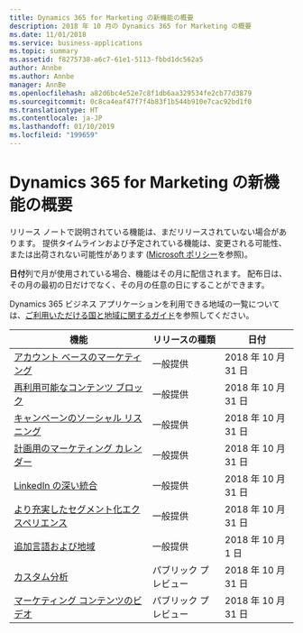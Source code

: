 ```yaml
---
title: Dynamics 365 for Marketing の新機能の概要
description: 2018 年 10 月の Dynamics 365 for Marketing の概要
ms.date: 11/01/2018
ms.service: business-applications
ms.topic: summary
ms.assetid: f8275738-a6c7-61e1-5113-fbbd1dc562a5
author: Annbe
ms.author: Annbe
manager: AnnBe
ms.openlocfilehash: a82d6bc4e52e7c8f1db6aa329534fe2cb77d3879
ms.sourcegitcommit: 0c8ca4eaf47f7f4b83f1b544b910e7cac92bd1f0
ms.translationtype: HT
ms.contentlocale: ja-JP
ms.lasthandoff: 01/10/2019
ms.locfileid: "199659"
---
```

# <a name="summary-of-whats-new-in-dynamics-365-for-marketing"></a>Dynamics 365 for Marketing の新機能の概要

リリース ノートで説明されている機能は、まだリリースされていない場合があります。 提供タイムラインおよび予定されている機能は、変更される可能性、または出荷されない可能性があります ([Microsoft ポリシー](https://go.microsoft.com/fwlink/p/?linkid=2007332)を参照)。

**日付**列で月が使用されている場合、機能はその月に配信されます。 配布日は、その月の最初の日だけでなく、その月の任意の日にすることができます。

Dynamics 365 ビジネス アプリケーションを利用できる地域の一覧については、[ご利用いただける国と地域に関するガイド](https://aka.ms/dynamics_365_international_availability_deck)を参照してください。 

| 機能                                                               | リリースの種類                     | 日付                  |
|-----------------------------------------------------------------------|----------------------------------|-----------------------|
| [アカウント ベースのマーケティング](account-based-marketing.md)                 | 一般提供             | 2018 年 10 月 31 日      |
| [再利用可能なコンテンツ ブロック](reusable-content-blocks.md)                 | 一般提供             | 2018 年 10 月 31 日      |
| [キャンペーンのソーシャル リスニング](social-listening-campaigns.md)  | 一般提供             | 2018 年 10 月 31 日      |
| [計画用のマーケティング カレンダー](marketing-calendar-planning.md)     | 一般提供             | 2018 年 10 月 31 日      |
| [LinkedIn の深い統合](deep-linkedin-integration.md)             | 一般提供             | 2018 年 10 月 31 日      |
| [より充実したセグメント化エクスペリエンス](richer-segmentation-experience.md)   | 一般提供             | 2018 年 10 月 31 日      |
| [追加言語および地域](regions.md)                    | 一般提供             | 2018 年 10 月 1 日      |
| [カスタム分析](custom-analytics.md)                               | パブリック プレビュー                   | 2018 年 10 月 31 日      |
| [マーケティング コンテンツのビデオ](video-content.md)                       | パブリック プレビュー                   | 2018 年 10 月 31 日      |